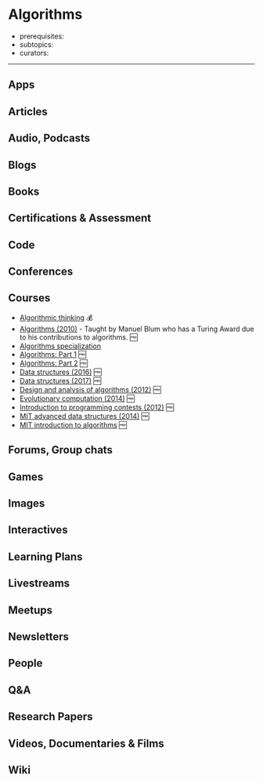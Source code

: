 # Algorithms

- prerequisites:
- subtopics:
- curators:

------

## Apps

## Articles

## Audio, Podcasts

## Blogs

## Books

## Certifications & Assessment

## Code

## Conferences

## Courses

- [Algorithmic thinking](https://www.coursera.org/learn/algorithmic-thinking-1) 💰
- [Algorithms (2010)](http://www.cs.cmu.edu/afs/cs/academic/class/15451-f10/www/) - Taught by Manuel Blum who has a Turing Award due to his contributions to algorithms. 🆓
- [Algorithms specialization](https://www.coursera.org/specializations/algorithms)
- [Algorithms: Part 1](https://www.coursera.org/learn/algorithms-part1/home/welcome) 🆓
- [Algorithms: Part 2](https://www.coursera.org/learn/algorithms-part2) 🆓
- [Data structures (2016)](http://datastructur.es/sp16/) 🆓
- [Data structures (2017)](http://datastructur.es/sp17/) 🆓
- [Design and analysis of algorithms (2012)](https://ocw.mit.edu/courses/electrical-engineering-and-computer-science/6-046j-design-and-analysis-of-algorithms-spring-2012/) 🆓
- [Evolutionary computation (2014)](https://courses2.cit.cornell.edu/cs5724/) 🆓
- [Introduction to programming contests (2012)](http://web.stanford.edu/class/cs97si/) 🆓
- [MIT advanced data structures (2014)](http://courses.csail.mit.edu/6.851/spring14/index.html) 🆓
- [MIT introduction to algorithms](https://ocw.mit.edu/courses/electrical-engineering-and-computer-science/6-006-introduction-to-algorithms-fall-2011/lecture-videos/) 🆓

## Forums, Group chats

## Games

## Images

## Interactives

## Learning Plans

## Livestreams

## Meetups

## Newsletters

## People

## Q&A

## Research Papers

## Videos, Documentaries & Films

## Wiki

